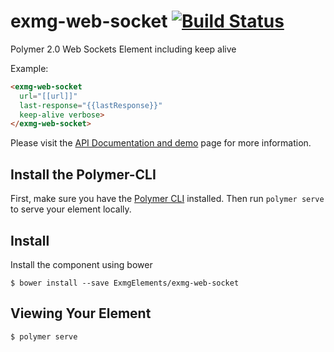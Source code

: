 exmg-web-socket [![Build Status](https://travis-ci.org/ExmgElements/exmg-web-socket.svg?branch=master)](https://travis-ci.org/ExmgElements/exmg-web-socket)
================

Polymer 2.0 Web Sockets Element including keep alive

Example:
```html
<exmg-web-socket
  url="[[url]]"
  last-response="{{lastResponse}}"
  keep-alive verbose>
</exmg-web-socket>
```

Please visit the [API Documentation and demo](http://ExmgElements.github.io/exmg-web-socket/) page for more information.

## Install the Polymer-CLI

First, make sure you have the [Polymer CLI](https://www.npmjs.com/package/polymer-cli) installed. Then run `polymer serve` to serve your element locally.

## Install

Install the component using bower

```
$ bower install --save ExmgElements/exmg-web-socket
```

## Viewing Your Element

```
$ polymer serve
```
